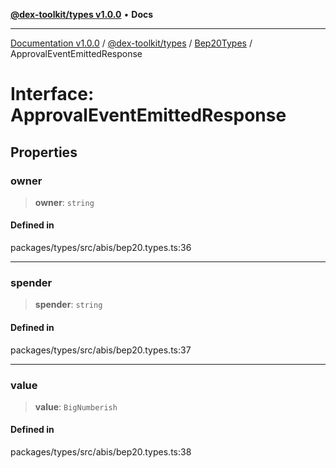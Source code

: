 [**@dex-toolkit/types v1.0.0**](../../../README.md) • **Docs**

***

[Documentation v1.0.0](../../../../../packages.md) / [@dex-toolkit/types](../../../README.md) / [Bep20Types](../README.md) / ApprovalEventEmittedResponse

# Interface: ApprovalEventEmittedResponse

## Properties

### owner

> **owner**: `string`

#### Defined in

packages/types/src/abis/bep20.types.ts:36

***

### spender

> **spender**: `string`

#### Defined in

packages/types/src/abis/bep20.types.ts:37

***

### value

> **value**: `BigNumberish`

#### Defined in

packages/types/src/abis/bep20.types.ts:38
